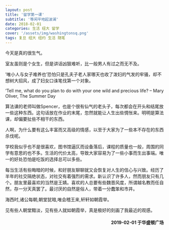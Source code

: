 ```yaml
---
layout: post
title: '留学第一课'
subtitle: '等闲平地起波澜'
date: 2018-02-01
categories: 生活 纽大 留学
cover: '/assets/img/washingtonsq.png'
tags: 复旦 纽大 纽约 生活 随笔 
---
```

今天是真的很生气。

室友虽则是个女生，但是讲话凶狠难听，比一般男人有过之而无不及。

’唯小人与女子难养也’恐怕只是孔夫子老人家哪天也收了泼妇的气发的牢骚，却不想树大招风，成了妇女口诛笔伐第一个对象。

<p class='quote'>
‘Tell me, what do you plan to do with your one wild and precious
life? – Mary Oliver, The Summer Day
</p>

算法课的老师叫做Spencer，也是个很有仙气的老头子，每次都会在开头和结尾放一些这种东西。这句话放在作业的末尾，忽然就能让人生出些惆怅来。明明是算法课，却偏要扯些不相干的东西。

人啊，为什么要有这么丰富而又高级的情感，以至于大家为了一些本不存在的东西杀伐呢。

学校我似乎也不是很喜欢，图书馆逼仄而设备落后，课程的质量也一般，周围的同学有意思的也不多。生活的代价太高，导致大家容易为了一些小事而生出事端。唯一的好处恐怕是吃饭的选择总可以多些。

每当生活有些晦暗的时候，和好朋友聊聊就又会恢复对人生的信心与兴致。经历了半年的社交隔绝状态，对社交有着强烈的需求。新认识了许多人，然而朋友只有几个。朋友里最喜欢的当然是王婧。喜欢的人总要有些魏晋风度，所谓越名教而任自然，存一分天真罢了。最讨厌的自然是俗人，带着一分蠢笨和市井。

<p class='quote'>
海西时,诸公每朝,朝堂犹暗,唯会稽王来,轩轩如朝霞举。
</p>

见有些人朝堂黯淡，见有些人就如朝霞举，真是极好的刻画了我最近的观感。

<h4 style='text-align:right'>2019-02-01 于华盛顿广场</h4>

